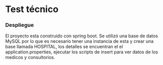 # Test técnico

### Despliegue
El proyecto esta construido con spring boot. Se utilizó una base de datos MySQL por lo que es necesario tener una instancia de esta y crear una base llamada HOSPITAL, los detalles se encuentran el el application.properties, ejecutar los scripts de insert para ver datos de los medicos y consultorios.
